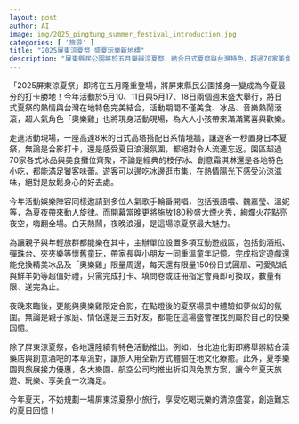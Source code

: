 ```yaml
---
layout: post
author: AI
image: img/2025_pingtung_summer_festival_introduction.jpg
categories: [ '旅遊' ]
title: "2025屏東涼夏祭 盛夏玩樂新地標"
description: "屏東縣民公園將於五月舉辦涼夏祭，結合日式夏祭與台灣特色，超過70家美食冰品攤位、人氣歌手現場演唱及絢爛煙火秀，還有多款親子互動遊戲與限量好禮，讓親子家庭、情侶好友共享滿滿夏日驚喜，打造最難忘的繽紛回憶。"
---
```

「2025屏東涼夏祭」即將在五月隆重登場，將屏東縣民公園搖身一變成為今夏最夯的打卡勝地！今年活動於5月10、11日與5月17、18日兩個週末盛大舉行，將日式夏祭的熱情與台灣在地特色完美結合，活動期間不僅美食、冰品、音樂熱鬧滾滾，超人氣角色「奧樂雞」也將現身活動現場，為大人小孩帶來滿滿驚喜與歡樂。

走進活動現場，一座高達8米的日式高塔搭配日系情境牆，讓遊客一秒置身日本夏祭，無論是合影打卡，還是感受夏日浪漫氛圍，都絕對令人流連忘返。園區超過70家各式冰品與美食攤位齊聚，不論是經典的枝仔冰、創意霜淇淋還是各地特色小吃，都能滿足饕客味蕾。遊客可以邊吃冰邊逛市集，在熱情陽光下感受沁涼滋味，絕對是放鬆身心的好去處。

今年活動娛樂陣容同樣邀請到多位人氣歌手輪番開唱，包括張語噥、魏嘉瑩、溫妮等，為夏夜帶來動人旋律。而開幕當晚更將施放180秒盛大煙火秀，絢爛火花點亮夜空，嗨翻全場。白天熱鬧，夜晚浪漫，是這場涼夏祭最大魅力。

為讓親子與年輕族群都能樂在其中，主辦單位設置多項互動遊戲區，包括釣酒瓶、彈珠台、夾夾樂等懷舊童玩，帶家長與小朋友一同重溫童年記憶。完成指定遊戲還能兌換精美冰品及「奧樂雞」限量周邊，每天還有限量150份日式圓扇、可愛貼紙與鮮羊奶等超值好禮，只需完成打卡、填問卷或註冊指定會員即可換取，數量有限、送完為止。

夜晚來臨後，更能與奧樂雞限定合影，在點燈後的夏祭場景中體驗如夢似幻的氛圍。無論是親子家庭、情侶還是三五好友，都能在這場盛會裡找到屬於自己的快樂回憶。

除了屏東涼夏祭，各地還陸續有特色活動推出。例如，台北迪化街即將舉辦結合漢藥店與創意酒吧的本草派對，讓旅人用全新方式體驗在地文化療癒。此外，夏季樂園與旅展接力優惠，各大樂園、航空公司均推出折扣與免票方案，讓今年夏天旅遊、玩樂、享美食一次滿足。

今年夏天，不妨規劃一場屏東涼夏祭小旅行，享受吃喝玩樂的清涼盛宴，創造難忘的夏日回憶！